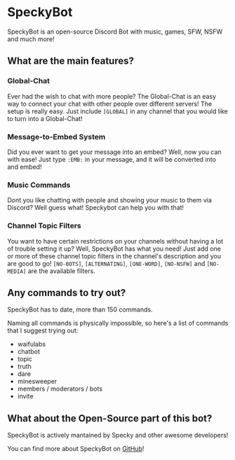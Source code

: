 # SpeckyBot

SpeckyBot is an open-source Discord Bot with music, games, SFW, NSFW and much more!

## What are the main features?

### Global-Chat

Ever had the wish to chat with more people?
The Global-Chat is an easy way to connect your chat with other people over different servers!
The setup is really easy. Just include `[GLOBAL]` in any channel that you would like to turn into a Global-Chat!

### Message-to-Embed System

Did you ever want to get your message into an embed?
Well, now you can with ease! Just type `:EMB:` in your message, and it will be converted into and embed!

### Music Commands

Dont you like chatting with people and showing your music to them via Discord?
Well guess what! Speckybot can help you with that!

### Channel Topic Filters

You want to have certain restrictions on your channels without having a lot of trouble setting it up? Well, SpeckyBot has what you need!
Just add one or more of these channel topic filters in the channel's description and you are good to go!
`[NO-BOTS]`, `[ALTERNATING]`, `[ONE-WORD]`, `[NO-NSFW]` and `[NO-MEDIA]` are the available filters.

## Any commands to try out?

SpeckyBot has to date, more than 150 commands.

Naming all commands is physically impossible, so here's a list of commands that I suggest trying out:
- waifulabs
- chatbot
- topic
- truth
- dare
- minesweeper
- members / moderators / bots
- invite

## What about the Open-Source part of this bot?

SpeckyBot is actively mantained by Specky and other awesome developers!

You can find more about SpeckyBot on [GitHub](https://github.com/SpeckyYT/SpeckyBot)!

